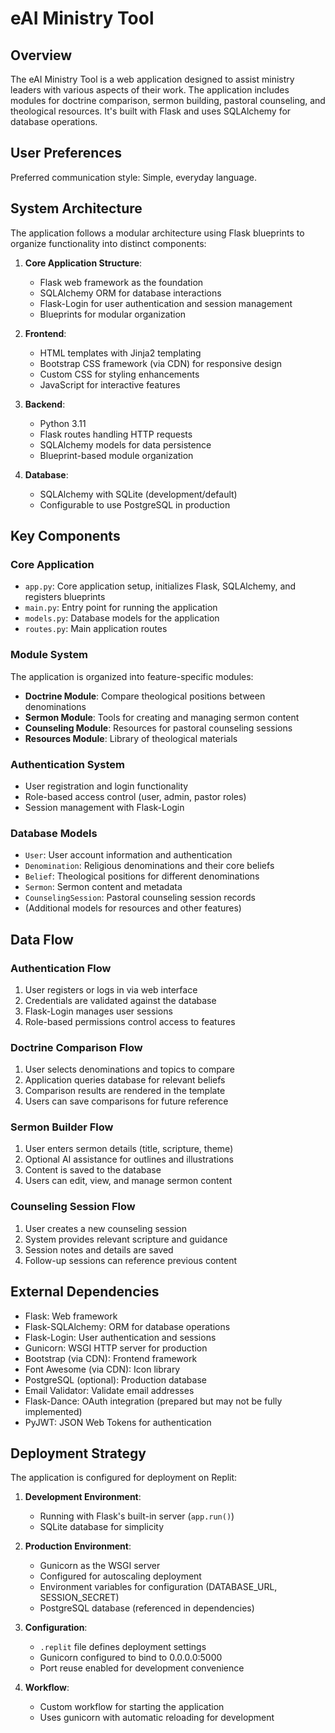 # eAI Ministry Tool

## Overview
The eAI Ministry Tool is a web application designed to assist ministry leaders with various aspects of their work. The application includes modules for doctrine comparison, sermon building, pastoral counseling, and theological resources. It's built with Flask and uses SQLAlchemy for database operations.

## User Preferences
Preferred communication style: Simple, everyday language.

## System Architecture
The application follows a modular architecture using Flask blueprints to organize functionality into distinct components:

1. **Core Application Structure**:
   - Flask web framework as the foundation
   - SQLAlchemy ORM for database interactions
   - Flask-Login for user authentication and session management
   - Blueprints for modular organization

2. **Frontend**:
   - HTML templates with Jinja2 templating
   - Bootstrap CSS framework (via CDN) for responsive design
   - Custom CSS for styling enhancements
   - JavaScript for interactive features

3. **Backend**:
   - Python 3.11
   - Flask routes handling HTTP requests
   - SQLAlchemy models for data persistence
   - Blueprint-based module organization

4. **Database**:
   - SQLAlchemy with SQLite (development/default)
   - Configurable to use PostgreSQL in production

## Key Components

### Core Application
- `app.py`: Core application setup, initializes Flask, SQLAlchemy, and registers blueprints
- `main.py`: Entry point for running the application
- `models.py`: Database models for the application
- `routes.py`: Main application routes

### Module System
The application is organized into feature-specific modules:
- **Doctrine Module**: Compare theological positions between denominations
- **Sermon Module**: Tools for creating and managing sermon content
- **Counseling Module**: Resources for pastoral counseling sessions
- **Resources Module**: Library of theological materials

### Authentication System
- User registration and login functionality
- Role-based access control (user, admin, pastor roles)
- Session management with Flask-Login

### Database Models
- `User`: User account information and authentication
- `Denomination`: Religious denominations and their core beliefs
- `Belief`: Theological positions for different denominations
- `Sermon`: Sermon content and metadata
- `CounselingSession`: Pastoral counseling session records
- (Additional models for resources and other features)

## Data Flow

### Authentication Flow
1. User registers or logs in via web interface
2. Credentials are validated against the database
3. Flask-Login manages user sessions
4. Role-based permissions control access to features

### Doctrine Comparison Flow
1. User selects denominations and topics to compare
2. Application queries database for relevant beliefs
3. Comparison results are rendered in the template
4. Users can save comparisons for future reference

### Sermon Builder Flow
1. User enters sermon details (title, scripture, theme)
2. Optional AI assistance for outlines and illustrations
3. Content is saved to the database
4. Users can edit, view, and manage sermon content

### Counseling Session Flow
1. User creates a new counseling session
2. System provides relevant scripture and guidance
3. Session notes and details are saved
4. Follow-up sessions can reference previous content

## External Dependencies
- Flask: Web framework
- Flask-SQLAlchemy: ORM for database operations
- Flask-Login: User authentication and sessions
- Gunicorn: WSGI HTTP server for production
- Bootstrap (via CDN): Frontend framework
- Font Awesome (via CDN): Icon library
- PostgreSQL (optional): Production database
- Email Validator: Validate email addresses
- Flask-Dance: OAuth integration (prepared but may not be fully implemented)
- PyJWT: JSON Web Tokens for authentication

## Deployment Strategy
The application is configured for deployment on Replit:

1. **Development Environment**:
   - Running with Flask's built-in server (`app.run()`)
   - SQLite database for simplicity

2. **Production Environment**:
   - Gunicorn as the WSGI server
   - Configured for autoscaling deployment
   - Environment variables for configuration (DATABASE_URL, SESSION_SECRET)
   - PostgreSQL database (referenced in dependencies)

3. **Configuration**:
   - `.replit` file defines deployment settings
   - Gunicorn configured to bind to 0.0.0.0:5000
   - Port reuse enabled for development convenience

4. **Workflow**:
   - Custom workflow for starting the application
   - Uses gunicorn with automatic reloading for development